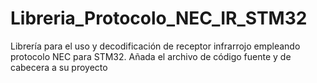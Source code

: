 # Libreria_Protocolo_NEC_IR_STM32
Librería para el uso y decodificación de receptor infrarrojo empleando protocolo NEC para STM32.
Añada el archivo de código fuente y de cabecera a su proyecto
